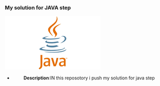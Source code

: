 ### My solution for JAVA step
</center> <img src="img/image.png" alt="messager screem "><center>

- **Description**:IN this reposotory i push my solution for java step 